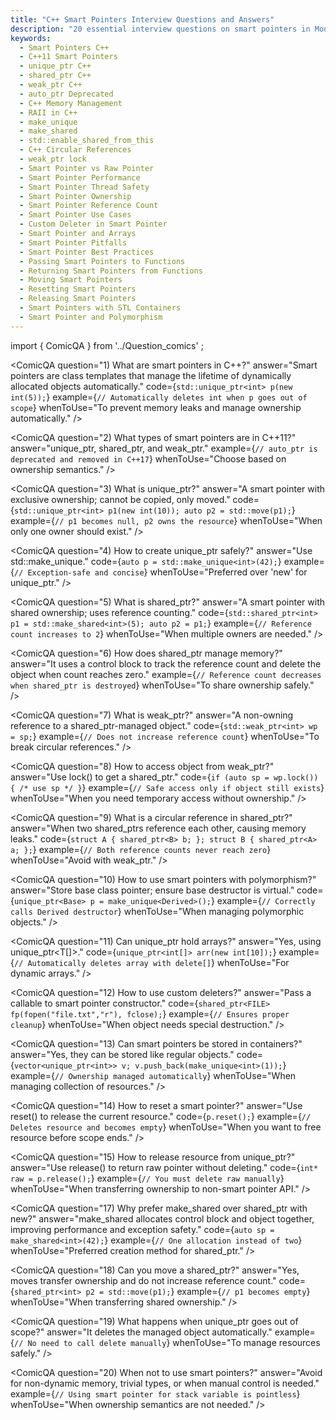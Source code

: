 ```yaml
---
title: "C++ Smart Pointers Interview Questions and Answers"
description: "20 essential interview questions on smart pointers in Modern C++ (C++11/14/17/20) with answers, code examples, and usage scenarios."
keywords:
  - Smart Pointers C++
  - C++11 Smart Pointers
  - unique_ptr C++
  - shared_ptr C++
  - weak_ptr C++
  - auto_ptr Deprecated
  - C++ Memory Management
  - RAII in C++
  - make_unique
  - make_shared
  - std::enable_shared_from_this
  - C++ Circular References
  - weak_ptr lock
  - Smart Pointer vs Raw Pointer
  - Smart Pointer Performance
  - Smart Pointer Thread Safety
  - Smart Pointer Ownership
  - Smart Pointer Reference Count
  - Smart Pointer Use Cases
  - Custom Deleter in Smart Pointer
  - Smart Pointer and Arrays
  - Smart Pointer Pitfalls
  - Smart Pointer Best Practices
  - Passing Smart Pointers to Functions
  - Returning Smart Pointers from Functions
  - Moving Smart Pointers
  - Resetting Smart Pointers
  - Releasing Smart Pointers
  - Smart Pointers with STL Containers
  - Smart Pointer and Polymorphism
---
```

import { ComicQA } from '../Question_comics' ;

<ComicQA
  question="1) What are smart pointers in C++?"
  answer="Smart pointers are class templates that manage the lifetime of dynamically allocated objects automatically."
  code={`std::unique_ptr<int> p(new int(5));`}
  example={`// Automatically deletes int when p goes out of scope`}
  whenToUse="To prevent memory leaks and manage ownership automatically."
/>

<ComicQA
  question="2) What types of smart pointers are in C++11?"
  answer="unique_ptr, shared_ptr, and weak_ptr."
  example={`// auto_ptr is deprecated and removed in C++17`}
  whenToUse="Choose based on ownership semantics."
/>

<ComicQA
  question="3) What is unique_ptr?"
  answer="A smart pointer with exclusive ownership; cannot be copied, only moved."
  code={`std::unique_ptr<int> p1(new int(10));
auto p2 = std::move(p1);`}
  example={`// p1 becomes null, p2 owns the resource`}
  whenToUse="When only one owner should exist."
/>

<ComicQA
  question="4) How to create unique_ptr safely?"
  answer="Use std::make_unique."
  code={`auto p = std::make_unique<int>(42);`}
  example={`// Exception-safe and concise`}
  whenToUse="Preferred over 'new' for unique_ptr."
/>

<ComicQA
  question="5) What is shared_ptr?"
  answer="A smart pointer with shared ownership; uses reference counting."
  code={`std::shared_ptr<int> p1 = std::make_shared<int>(5);
auto p2 = p1;`}
  example={`// Reference count increases to 2`}
  whenToUse="When multiple owners are needed."
/>

<ComicQA
  question="6) How does shared_ptr manage memory?"
  answer="It uses a control block to track the reference count and delete the object when count reaches zero."
  example={`// Reference count decreases when shared_ptr is destroyed`}
  whenToUse="To share ownership safely."
/>

<ComicQA
  question="7) What is weak_ptr?"
  answer="A non-owning reference to a shared_ptr-managed object."
  code={`std::weak_ptr<int> wp = sp;`}
  example={`// Does not increase reference count`}
  whenToUse="To break circular references."
/>

<ComicQA
  question="8) How to access object from weak_ptr?"
  answer="Use lock() to get a shared_ptr."
  code={`if (auto sp = wp.lock()) { /* use sp */ }`}
  example={`// Safe access only if object still exists`}
  whenToUse="When you need temporary access without ownership."
/>

<ComicQA
  question="9) What is a circular reference in shared_ptr?"
  answer="When two shared_ptrs reference each other, causing memory leaks."
  code={`struct A { shared_ptr<B> b; };
struct B { shared_ptr<A> a; };`}
  example={`// Both reference counts never reach zero`}
  whenToUse="Avoid with weak_ptr."
/>

<ComicQA
  question="10) How to use smart pointers with polymorphism?"
  answer="Store base class pointer; ensure base destructor is virtual."
  code={`unique_ptr<Base> p = make_unique<Derived>();`}
  example={`// Correctly calls Derived destructor`}
  whenToUse="When managing polymorphic objects."
/>

<ComicQA
  question="11) Can unique_ptr hold arrays?"
  answer="Yes, using unique_ptr<T[]>."
  code={`unique_ptr<int[]> arr(new int[10]);`}
  example={`// Automatically deletes array with delete[]`}
  whenToUse="For dynamic arrays."
/>

<ComicQA
  question="12) How to use custom deleters?"
  answer="Pass a callable to smart pointer constructor."
  code={`shared_ptr<FILE> fp(fopen("file.txt","r"), fclose);`}
  example={`// Ensures proper cleanup`}
  whenToUse="When object needs special destruction."
/>

<ComicQA
  question="13) Can smart pointers be stored in containers?"
  answer="Yes, they can be stored like regular objects."
  code={`vector<unique_ptr<int>> v;
v.push_back(make_unique<int>(1));`}
  example={`// Ownership managed automatically`}
  whenToUse="When managing collection of resources."
/>

<ComicQA
  question="14) How to reset a smart pointer?"
  answer="Use reset() to release the current resource."
  code={`p.reset();`}
  example={`// Deletes resource and becomes empty`}
  whenToUse="When you want to free resource before scope ends."
/>

<ComicQA
  question="15) How to release resource from unique_ptr?"
  answer="Use release() to return raw pointer without deleting."
  code={`int* raw = p.release();`}
  example={`// You must delete raw manually`}
  whenToUse="When transferring ownership to non-smart pointer API."
/>

<ComicQA
  question="16) Are smart pointers thread-safe?"
  answer="Reference count modifications in shared_ptr are thread-safe, but object access is not."
  whenToUse="Synchronize access if used from multiple threads."
/>

<ComicQA
  question="17) Why prefer make_shared over shared_ptr with new?"
  answer="make_shared allocates control block and object together, improving performance and exception safety."
  code={`auto sp = make_shared<int>(42);`}
  example={`// One allocation instead of two`}
  whenToUse="Preferred creation method for shared_ptr."
/>

<ComicQA
  question="18) Can you move a shared_ptr?"
  answer="Yes, moves transfer ownership and do not increase reference count."
  code={`shared_ptr<int> p2 = std::move(p1);`}
  example={`// p1 becomes empty`}
  whenToUse="When transferring shared ownership."
/>

<ComicQA
  question="19) What happens when unique_ptr goes out of scope?"
  answer="It deletes the managed object automatically."
  example={`// No need to call delete manually`}
  whenToUse="To manage resources safely."
/>

<ComicQA
  question="20) When not to use smart pointers?"
  answer="Avoid for non-dynamic memory, trivial types, or when manual control is needed."
  example={`// Using smart pointer for stack variable is pointless`}
  whenToUse="When ownership semantics are not needed."
/>
